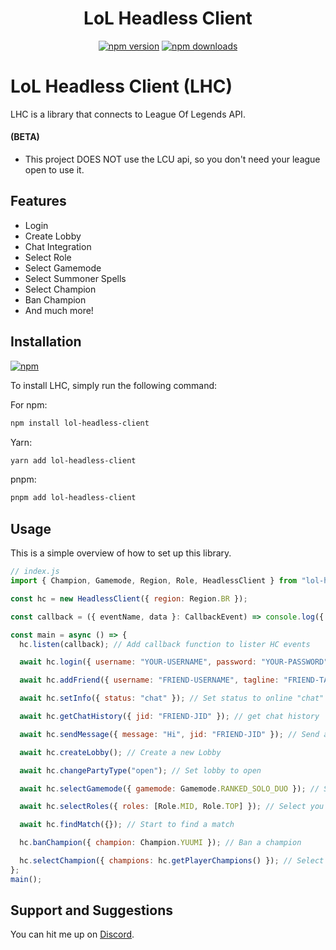 <div align="center">
    <h1>LoL Headless Client</h1>
    <a href="https://www.npmjs.com/package/lol-headless-client"><img src="https://img.shields.io/npm/v/commandkit?maxAge=3600" alt="npm version" /></a>
    <a href="https://www.npmjs.com/package/lol-headless-client"><img src="https://img.shields.io/npm/dt/commandkit?maxAge=3600" alt="npm downloads" /></a>
</div>

# LoL Headless Client (LHC)

LHC is a library that connects to League Of Legends API.

#### (BETA)
- This project DOES NOT use the LCU api, so you don't need your league open to use it.

## Features

- Login
- Create Lobby
- Chat Integration
- Select Role
- Select Gamemode
- Select Summoner Spells
- Select Champion
- Ban Champion
- And much more!

## Installation

[![npm](https://nodei.co/npm/lol-headless-client.png)](https://nodei.co/npm/lol-headless-client/)

To install LHC, simply run the following command:

For npm:

```bash
npm install lol-headless-client
```

Yarn:

```bash
yarn add lol-headless-client
```

pnpm:

```bash
pnpm add lol-headless-client
```

## Usage

This is a simple overview of how to set up this library.

```js
// index.js
import { Champion, Gamemode, Region, Role, HeadlessClient } from "lol-headless-client";

const hc = new HeadlessClient({ region: Region.BR });

const callback = ({ eventName, data }: CallbackEvent) => console.log({ eventName, data }); // you will be notified for each event: see EventCallbackName

const main = async () => {
  hc.listen(callback); // Add callback function to lister HC events 

  await hc.login({ username: "YOUR-USERNAME", password: "YOUR-PASSWORD" }); // Login

  await hc.addFriend({ username: "FRIEND-USERNAME", tagline: "FRIEND-TAGLINE" }); // Add New Friend

  await hc.setInfo({ status: "chat" }); // Set status to online "chat"

  await hc.getChatHistory({ jid: "FRIEND-JID" }); // get chat history

  await hc.sendMessage({ message: "Hi", jid: "FRIEND-JID" }); // Send a message to a friend

  await hc.createLobby(); // Create a new Lobby

  await hc.changePartyType("open"); // Set lobby to open

  await hc.selectGamemode({ gamemode: Gamemode.RANKED_SOLO_DUO }); // Select RANKED_SOLO_DUO gamemode

  await hc.selectRoles({ roles: [Role.MID, Role.TOP] }); // Select you roles

  await hc.findMatch({}); // Start to find a match

  hc.banChampion({ champion: Champion.YUUMI }); // Ban a champion

  hc.selectChampion({ champions: hc.getPlayerChampions() }); // Select a random champion
};
main();
```

## Support and Suggestions

You can hit me up on [Discord](https://discord.gg/SKSAn7EpX5).

